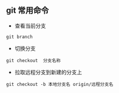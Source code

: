 ## git 常用命令
- 查看当前分支
```
git branch
```
- 切换分支
```
git checkout  分支名称
```
- 拉取远程分支到新建的分支上
```
git checkout -b 本地分支名 origin/远程分支名
```